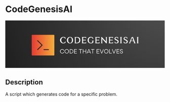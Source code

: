 # CodeGenesisAI

![CodeGenesisAI Logo](\Images\logo.jpg)

## Description

A script which generates code for a specific problem.


